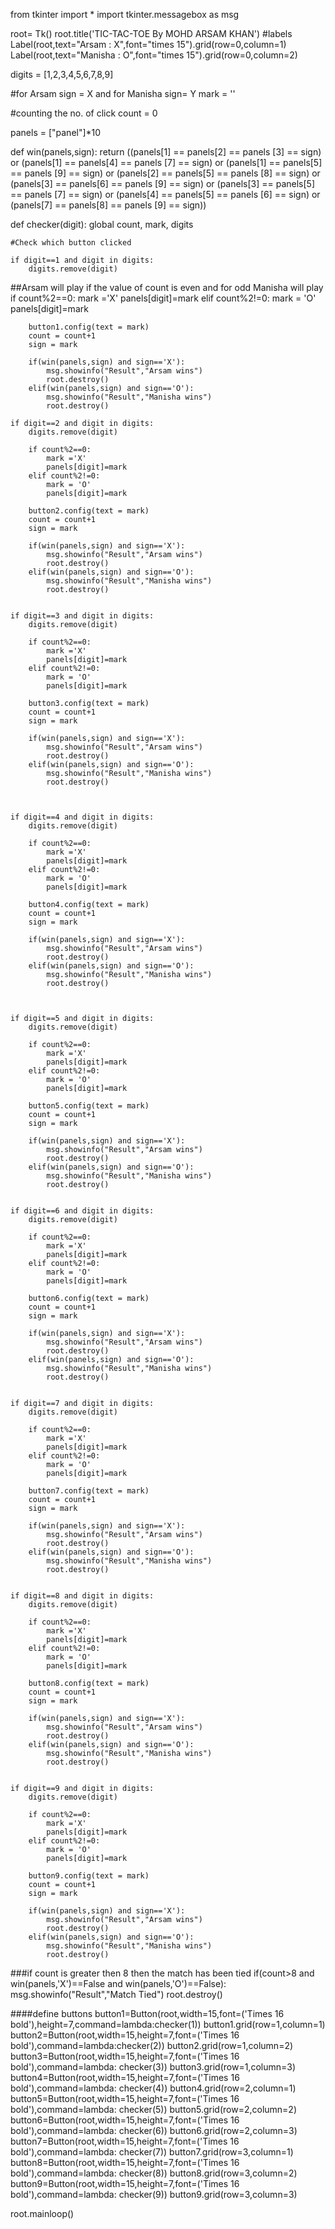 from tkinter import *
import tkinter.messagebox as msg

root= Tk()
root.title('TIC-TAC-TOE By MOHD ARSAM KHAN')
#labels
Label(root,text="Arsam : X",font="times 15").grid(row=0,column=1)
Label(root,text="Manisha : O",font="times 15").grid(row=0,column=2)

digits = [1,2,3,4,5,6,7,8,9]

#for Arsam sign = X and for Manisha sign= Y
mark = ''

#counting the no. of click
count = 0


panels = ["panel"]*10


def win(panels,sign):
    return ((panels[1] == panels[2] == panels [3] == sign)
            or (panels[1] == panels[4] == panels [7] == sign)
            or (panels[1] == panels[5] == panels [9] == sign)
            or (panels[2] == panels[5] == panels [8] == sign)
            or (panels[3] == panels[6] == panels [9] == sign)
            or (panels[3] == panels[5] == panels [7] == sign)
            or (panels[4] == panels[5] == panels [6] == sign)
            or (panels[7] == panels[8] == panels [9] == sign))

def checker(digit):
    global count, mark, digits

    #Check which button clicked

    if digit==1 and digit in digits:
        digits.remove(digit)
##Arsam will play if the value of count is even and for odd Manisha will play
        if count%2==0:
            mark ='X'
            panels[digit]=mark
        elif count%2!=0:
            mark = 'O'
            panels[digit]=mark

        button1.config(text = mark)
        count = count+1
        sign = mark

        if(win(panels,sign) and sign=='X'):
            msg.showinfo("Result","Arsam wins")
            root.destroy()
        elif(win(panels,sign) and sign=='O'):
            msg.showinfo("Result","Manisha wins")
            root.destroy()

    if digit==2 and digit in digits:
        digits.remove(digit)

        if count%2==0:
            mark ='X'
            panels[digit]=mark
        elif count%2!=0:
            mark = 'O'
            panels[digit]=mark

        button2.config(text = mark)
        count = count+1
        sign = mark

        if(win(panels,sign) and sign=='X'):
            msg.showinfo("Result","Arsam wins")
            root.destroy()
        elif(win(panels,sign) and sign=='O'):
            msg.showinfo("Result","Manisha wins")
            root.destroy()


    if digit==3 and digit in digits:
        digits.remove(digit)

        if count%2==0:
            mark ='X'
            panels[digit]=mark
        elif count%2!=0:
            mark = 'O'
            panels[digit]=mark

        button3.config(text = mark)
        count = count+1
        sign = mark

        if(win(panels,sign) and sign=='X'):
            msg.showinfo("Result","Arsam wins")
            root.destroy()
        elif(win(panels,sign) and sign=='O'):
            msg.showinfo("Result","Manisha wins")
            root.destroy()



    if digit==4 and digit in digits:
        digits.remove(digit)

        if count%2==0:
            mark ='X'
            panels[digit]=mark
        elif count%2!=0:
            mark = 'O'
            panels[digit]=mark

        button4.config(text = mark)
        count = count+1
        sign = mark

        if(win(panels,sign) and sign=='X'):
            msg.showinfo("Result","Arsam wins")
            root.destroy()
        elif(win(panels,sign) and sign=='O'):
            msg.showinfo("Result","Manisha wins")
            root.destroy()



    if digit==5 and digit in digits:
        digits.remove(digit)

        if count%2==0:
            mark ='X'
            panels[digit]=mark
        elif count%2!=0:
            mark = 'O'
            panels[digit]=mark

        button5.config(text = mark)
        count = count+1
        sign = mark

        if(win(panels,sign) and sign=='X'):
            msg.showinfo("Result","Arsam wins")
            root.destroy()
        elif(win(panels,sign) and sign=='O'):
            msg.showinfo("Result","Manisha wins")
            root.destroy()


    if digit==6 and digit in digits:
        digits.remove(digit)

        if count%2==0:
            mark ='X'
            panels[digit]=mark
        elif count%2!=0:
            mark = 'O'
            panels[digit]=mark

        button6.config(text = mark)
        count = count+1
        sign = mark

        if(win(panels,sign) and sign=='X'):
            msg.showinfo("Result","Arsam wins")
            root.destroy()
        elif(win(panels,sign) and sign=='O'):
            msg.showinfo("Result","Manisha wins")
            root.destroy()


    if digit==7 and digit in digits:
        digits.remove(digit)

        if count%2==0:
            mark ='X'
            panels[digit]=mark
        elif count%2!=0:
            mark = 'O'
            panels[digit]=mark

        button7.config(text = mark)
        count = count+1
        sign = mark

        if(win(panels,sign) and sign=='X'):
            msg.showinfo("Result","Arsam wins")
            root.destroy()
        elif(win(panels,sign) and sign=='O'):
            msg.showinfo("Result","Manisha wins")
            root.destroy()


    if digit==8 and digit in digits:
        digits.remove(digit)

        if count%2==0:
            mark ='X'
            panels[digit]=mark
        elif count%2!=0:
            mark = 'O'
            panels[digit]=mark

        button8.config(text = mark)
        count = count+1
        sign = mark

        if(win(panels,sign) and sign=='X'):
            msg.showinfo("Result","Arsam wins")
            root.destroy()
        elif(win(panels,sign) and sign=='O'):
            msg.showinfo("Result","Manisha wins")
            root.destroy()


    if digit==9 and digit in digits:
        digits.remove(digit)

        if count%2==0:
            mark ='X'
            panels[digit]=mark
        elif count%2!=0:
            mark = 'O'
            panels[digit]=mark

        button9.config(text = mark)
        count = count+1
        sign = mark

        if(win(panels,sign) and sign=='X'):
            msg.showinfo("Result","Arsam wins")
            root.destroy()
        elif(win(panels,sign) and sign=='O'):
            msg.showinfo("Result","Manisha wins")
            root.destroy()


 ###if count is greater then 8 then the match has been tied
    if(count>8 and win(panels,'X')==False and win(panels,'O')==False):
        msg.showinfo("Result","Match Tied")
        root.destroy()






####define buttons
button1=Button(root,width=15,font=('Times 16 bold'),height=7,command=lambda:checker(1))
button1.grid(row=1,column=1)
button2=Button(root,width=15,height=7,font=('Times 16 bold'),command=lambda:checker(2))
button2.grid(row=1,column=2)
button3=Button(root,width=15,height=7,font=('Times 16 bold'),command=lambda: checker(3))
button3.grid(row=1,column=3)
button4=Button(root,width=15,height=7,font=('Times 16 bold'),command=lambda: checker(4))
button4.grid(row=2,column=1)
button5=Button(root,width=15,height=7,font=('Times 16 bold'),command=lambda: checker(5))
button5.grid(row=2,column=2)
button6=Button(root,width=15,height=7,font=('Times 16 bold'),command=lambda: checker(6))
button6.grid(row=2,column=3)
button7=Button(root,width=15,height=7,font=('Times 16 bold'),command=lambda: checker(7))
button7.grid(row=3,column=1)
button8=Button(root,width=15,height=7,font=('Times 16 bold'),command=lambda: checker(8))
button8.grid(row=3,column=2)
button9=Button(root,width=15,height=7,font=('Times 16 bold'),command=lambda: checker(9))
button9.grid(row=3,column=3)




root.mainloop()








